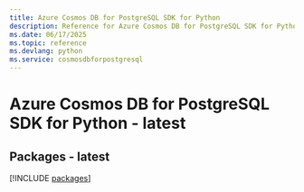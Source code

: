 ```yaml
---
title: Azure Cosmos DB for PostgreSQL SDK for Python
description: Reference for Azure Cosmos DB for PostgreSQL SDK for Python
ms.date: 06/17/2025
ms.topic: reference
ms.devlang: python
ms.service: cosmosdbforpostgresql
---
```

# Azure Cosmos DB for PostgreSQL SDK for Python - latest
## Packages - latest
[!INCLUDE [packages](cosmos-db-for-postgresql-index.md)]